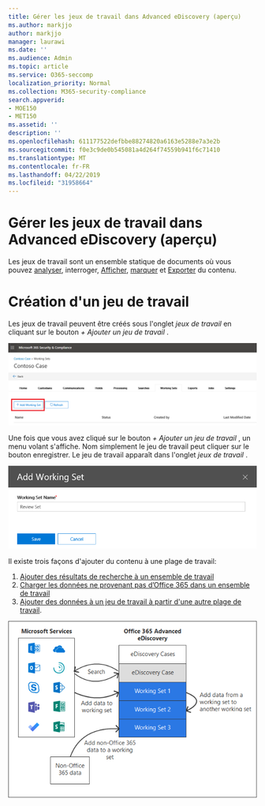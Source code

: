 ```yaml
---
title: Gérer les jeux de travail dans Advanced eDiscovery (aperçu)
ms.author: markjjo
author: markjjo
manager: laurawi
ms.date: ''
ms.audience: Admin
ms.topic: article
ms.service: O365-seccomp
localization_priority: Normal
ms.collection: M365-security-compliance
search.appverid:
- MOE150
- MET150
ms.assetid: ''
description: ''
ms.openlocfilehash: 611177522defbbe88274820a6163e5288e7a3e2b
ms.sourcegitcommit: f0e3c9de0b545081a4d264f74559b941f6c71410
ms.translationtype: MT
ms.contentlocale: fr-FR
ms.lasthandoff: 04/22/2019
ms.locfileid: "31958664"
---
```

# <a name="manage-working-sets-in-advanced-ediscovery-preview"></a>Gérer les jeux de travail dans Advanced eDiscovery (aperçu)
Les jeux de travail sont un ensemble statique de documents où vous pouvez [analyser](https://docs.microsoft.com/en-us/office365/securitycompliance/compliance20/analyzing-data-in-working-set), interroger, [Afficher](https://docs.microsoft.com/en-us/office365/securitycompliance/compliance20/view-documents-in-working-set), [marquer](https://docs.microsoft.com/en-us/Office365/SecurityCompliance/compliance20/tagging-documents) et [Exporter](https://docs.microsoft.com/en-us/office365/securitycompliance/compliance20/exporting-data-ediscover20) du contenu. [](https://docs.microsoft.com/en-us/office365/securitycompliance/compliance20/working-set-search)

# <a name="creating-a-working-set"></a>Création d'un jeu de travail
Les jeux de travail peuvent être créés sous l'onglet *jeux de travail* en cliquant sur le bouton *+ Ajouter un jeu de travail* .

![Ajouter un jeu de travail](../media/f45c51d9-585d-47d1-b7fb-0288715e0b6a.png)

Une fois que vous avez cliqué sur le bouton *+ Ajouter un jeu de travail* , un menu volant s'affiche.  Nom simplement le jeu de travail peut cliquer sur le bouton enregistrer.  Le jeu de travail apparaît dans l'onglet *jeux de travail* .

![Ajouter un menu volant de jeu de travail](../media/5e5c99f8-42ca-4c2f-960f-f1a5709569d1.png)

Il existe trois façons d'ajouter du contenu à une plage de travail:
1) [Ajouter des résultats de recherche à un ensemble de travail](add-data-to-working-set.md)
2) [Charger les données ne provenant pas d’Office 365 dans un ensemble de travail](load-non-office365-data.md)
3) [Ajouter des données à un jeu de travail à partir d'une autre plage de travail](add-data-to-working-set-from-another-working-set.md).

![Jeux de travail](../media/1f1f4efd-c03b-4255-bc3d-df358e56549c.png)
